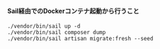 #### Sail経由でのDockerコンテナ起動から行うこと
```
./vendor/bin/sail up -d
./vendor/bin/sail composer dump
./vendor/bin/sail artisan migrate:fresh --seed
```

